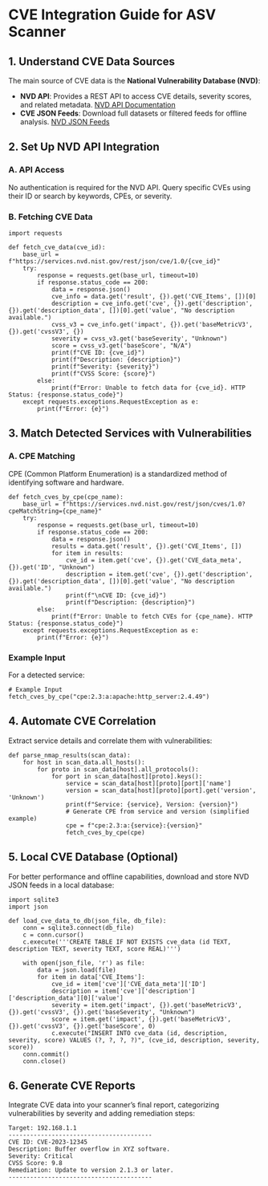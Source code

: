 CVE Integration Guide for ASV Scanner
=====================================

1\. Understand CVE Data Sources
-------------------------------

The main source of CVE data is the **National Vulnerability Database (NVD)**:

*   **NVD API**: Provides a REST API to access CVE details, severity scores, and related metadata. [NVD API Documentation](https://nvd.nist.gov/developers/vulnerabilities)
*   **CVE JSON Feeds**: Download full datasets or filtered feeds for offline analysis. [NVD JSON Feeds](https://nvd.nist.gov/vuln/data-feeds)

2\. Set Up NVD API Integration
------------------------------

### A. API Access

No authentication is required for the NVD API. Query specific CVEs using their ID or search by keywords, CPEs, or severity.

### B. Fetching CVE Data

    import requests
    
    def fetch_cve_data(cve_id):
        base_url = f"https://services.nvd.nist.gov/rest/json/cve/1.0/{cve_id}"
        try:
            response = requests.get(base_url, timeout=10)
            if response.status_code == 200:
                data = response.json()
                cve_info = data.get('result', {}).get('CVE_Items', [])[0]
                description = cve_info.get('cve', {}).get('description', {}).get('description_data', [])[0].get('value', "No description available.")
                cvss_v3 = cve_info.get('impact', {}).get('baseMetricV3', {}).get('cvssV3', {})
                severity = cvss_v3.get('baseSeverity', "Unknown")
                score = cvss_v3.get('baseScore', "N/A")
                print(f"CVE ID: {cve_id}")
                print(f"Description: {description}")
                print(f"Severity: {severity}")
                print(f"CVSS Score: {score}")
            else:
                print(f"Error: Unable to fetch data for {cve_id}. HTTP Status: {response.status_code}")
        except requests.exceptions.RequestException as e:
            print(f"Error: {e}")

3\. Match Detected Services with Vulnerabilities
------------------------------------------------

### A. CPE Matching

CPE (Common Platform Enumeration) is a standardized method of identifying software and hardware.

    def fetch_cves_by_cpe(cpe_name):
        base_url = f"https://services.nvd.nist.gov/rest/json/cves/1.0?cpeMatchString={cpe_name}"
        try:
            response = requests.get(base_url, timeout=10)
            if response.status_code == 200:
                data = response.json()
                results = data.get('result', {}).get('CVE_Items', [])
                for item in results:
                    cve_id = item.get('cve', {}).get('CVE_data_meta', {}).get('ID', "Unknown")
                    description = item.get('cve', {}).get('description', {}).get('description_data', [])[0].get('value', "No description available.")
                    print(f"\nCVE ID: {cve_id}")
                    print(f"Description: {description}")
            else:
                print(f"Error: Unable to fetch CVEs for {cpe_name}. HTTP Status: {response.status_code}")
        except requests.exceptions.RequestException as e:
            print(f"Error: {e}")

### Example Input

For a detected service:

    # Example Input
    fetch_cves_by_cpe("cpe:2.3:a:apache:http_server:2.4.49")

4\. Automate CVE Correlation
----------------------------

Extract service details and correlate them with vulnerabilities:

    def parse_nmap_results(scan_data):
        for host in scan_data.all_hosts():
            for proto in scan_data[host].all_protocols():
                for port in scan_data[host][proto].keys():
                    service = scan_data[host][proto][port]['name']
                    version = scan_data[host][proto][port].get('version', 'Unknown')
                    print(f"Service: {service}, Version: {version}")
                    # Generate CPE from service and version (simplified example)
                    cpe = f"cpe:2.3:a:{service}:{version}"
                    fetch_cves_by_cpe(cpe)

5\. Local CVE Database (Optional)
---------------------------------

For better performance and offline capabilities, download and store NVD JSON feeds in a local database:

    import sqlite3
    import json
    
    def load_cve_data_to_db(json_file, db_file):
        conn = sqlite3.connect(db_file)
        c = conn.cursor()
        c.execute('''CREATE TABLE IF NOT EXISTS cve_data (id TEXT, description TEXT, severity TEXT, score REAL)''')
        
        with open(json_file, 'r') as file:
            data = json.load(file)
            for item in data['CVE_Items']:
                cve_id = item['cve']['CVE_data_meta']['ID']
                description = item['cve']['description']['description_data'][0]['value']
                severity = item.get('impact', {}).get('baseMetricV3', {}).get('cvssV3', {}).get('baseSeverity', "Unknown")
                score = item.get('impact', {}).get('baseMetricV3', {}).get('cvssV3', {}).get('baseScore', 0)
                c.execute("INSERT INTO cve_data (id, description, severity, score) VALUES (?, ?, ?, ?)", (cve_id, description, severity, score))
        conn.commit()
        conn.close()

6\. Generate CVE Reports
------------------------

Integrate CVE data into your scanner’s final report, categorizing vulnerabilities by severity and adding remediation steps:

    Target: 192.168.1.1
    ----------------------------------------
    CVE ID: CVE-2023-12345
    Description: Buffer overflow in XYZ software.
    Severity: Critical
    CVSS Score: 9.8
    Remediation: Update to version 2.1.3 or later.
    ----------------------------------------

